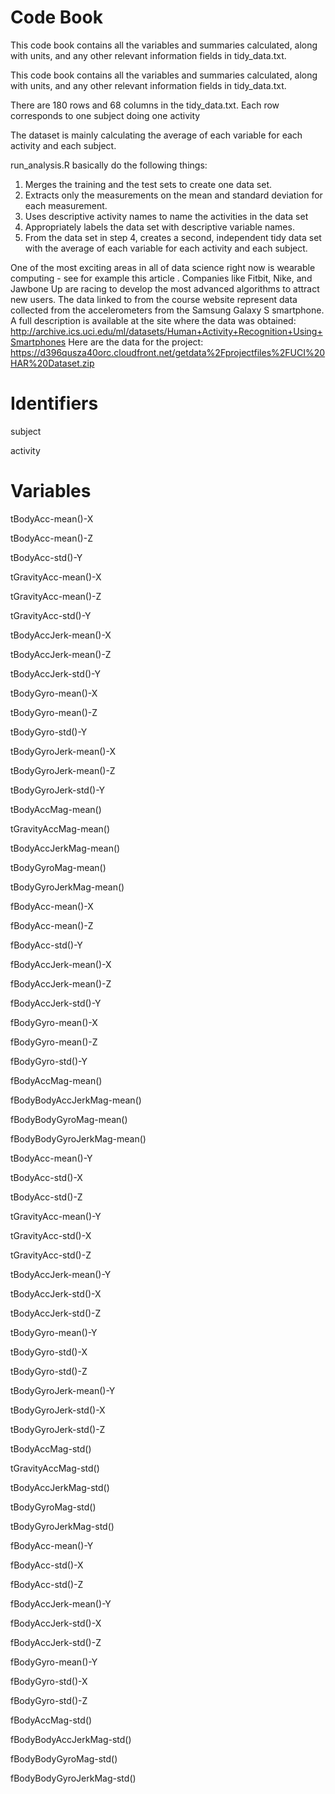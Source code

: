 Code Book
=======
This code book contains all the variables and summaries calculated, along with units, and any other relevant information fields in tidy_data.txt.

This code book contains all the variables and summaries calculated, along with units, and any other relevant information fields in tidy_data.txt. 

There are 180 rows and 68 columns in the tidy_data.txt. Each row corresponds to one subject doing one activity

The dataset is mainly calculating the average of each variable for each activity and each subject. 

run_analysis.R basically do the following things:
1.	Merges the training and the test sets to create one data set.
2.	Extracts only the measurements on the mean and standard deviation for each measurement.
3.	Uses descriptive activity names to name the activities in the data set
4.	Appropriately labels the data set with descriptive variable names.
5.	From the data set in step 4, creates a second, independent tidy data set with the average of each variable for each activity and each subject.

One of the most exciting areas in all of data science right now is wearable computing - see for example this article . Companies like Fitbit, Nike, and Jawbone Up are racing to develop the most advanced algorithms to attract new users. The data linked to from the course website represent data collected from the accelerometers from the Samsung Galaxy S smartphone. A full description is available at the site where the data was obtained:
http://archive.ics.uci.edu/ml/datasets/Human+Activity+Recognition+Using+Smartphones
Here are the data for the project:
https://d396qusza40orc.cloudfront.net/getdata%2Fprojectfiles%2FUCI%20HAR%20Dataset.zip


Identifiers
=======
subject

activity

Variables
=======

tBodyAcc-mean()-X

tBodyAcc-mean()-Z

tBodyAcc-std()-Y

tGravityAcc-mean()-X

tGravityAcc-mean()-Z

tGravityAcc-std()-Y

tBodyAccJerk-mean()-X

tBodyAccJerk-mean()-Z

tBodyAccJerk-std()-Y

tBodyGyro-mean()-X

tBodyGyro-mean()-Z

tBodyGyro-std()-Y

tBodyGyroJerk-mean()-X

tBodyGyroJerk-mean()-Z

tBodyGyroJerk-std()-Y

tBodyAccMag-mean()

tGravityAccMag-mean()

tBodyAccJerkMag-mean()

tBodyGyroMag-mean()

tBodyGyroJerkMag-mean()

fBodyAcc-mean()-X

fBodyAcc-mean()-Z

fBodyAcc-std()-Y

fBodyAccJerk-mean()-X

fBodyAccJerk-mean()-Z

fBodyAccJerk-std()-Y

fBodyGyro-mean()-X

fBodyGyro-mean()-Z

fBodyGyro-std()-Y

fBodyAccMag-mean()

fBodyBodyAccJerkMag-mean()

fBodyBodyGyroMag-mean()

fBodyBodyGyroJerkMag-mean()

tBodyAcc-mean()-Y

tBodyAcc-std()-X

tBodyAcc-std()-Z

tGravityAcc-mean()-Y

tGravityAcc-std()-X

tGravityAcc-std()-Z

tBodyAccJerk-mean()-Y

tBodyAccJerk-std()-X

tBodyAccJerk-std()-Z

tBodyGyro-mean()-Y

tBodyGyro-std()-X

tBodyGyro-std()-Z

tBodyGyroJerk-mean()-Y

tBodyGyroJerk-std()-X

tBodyGyroJerk-std()-Z

tBodyAccMag-std()

tGravityAccMag-std()

tBodyAccJerkMag-std()

tBodyGyroMag-std()

tBodyGyroJerkMag-std()

fBodyAcc-mean()-Y

fBodyAcc-std()-X

fBodyAcc-std()-Z

fBodyAccJerk-mean()-Y

fBodyAccJerk-std()-X

fBodyAccJerk-std()-Z

fBodyGyro-mean()-Y

fBodyGyro-std()-X

fBodyGyro-std()-Z

fBodyAccMag-std()

fBodyBodyAccJerkMag-std()

fBodyBodyGyroMag-std()

fBodyBodyGyroJerkMag-std()
